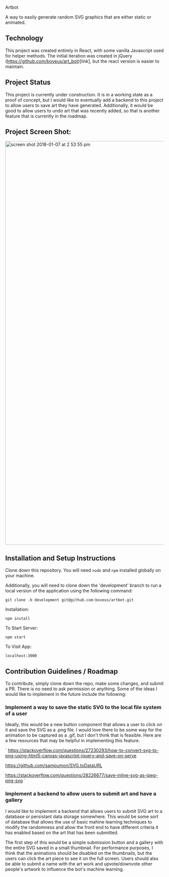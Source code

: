 Artbot

A way to easily generate random SVG graphics that are either static or animated.  

## Technology

This project was created entirely in React, with some vanilla Javascript used for helper methods.  The initial iteration was created in jQuery (https://github.com/boveus/art_bot)[link], but the react version is easier to maintain.  

## Project Status

This project is currently under construction.  It is in a working state as a proof of concept, but I would like to eventually add a backend to this project to allow users to save art they have generated.  Additionally, it would be good to allow users to undo art that was recently added, so that is another feature that is currently in the roadmap.

## Project Screen Shot:

<img width="1280" alt="screen shot 2018-01-07 at 2 53 55 pm" src="https://user-images.githubusercontent.com/20469703/34654700-b97546aa-f3bc-11e7-8c91-cecc6a71115c.png">

## Installation and Setup Instructions

Clone down this repository. You will need `node` and `npm` installed globally on your machine.  

Additionally, you will need to clone down the 'development' branch to run a local version of the application using the following command:

`git clone -b development git@github.com:boveus/artbot.git`

Installation:

`npm install`  

To Start Server:

`npm start`  

To Visit App:

`localhost:3000`  

## Contribution Guidelines / Roadmap

To contribute, simply clone down the repo, make some changes, and submit a PR.  There is no need to ask permission or anything.  Some of the ideas I would like to implement in the future include the following:

### Implement a way to save the static SVG to the local file system of a user
Ideally, this would be a new button component that allows a user to click on it and save the SVG as a .png file.  I would love there to be some way for the animation to be captured as a .gif, but I don't think that is feasible.  Here are a few resources that may be helpful in implementing this feature.

`
https://stackoverflow.com/questions/27230293/how-to-convert-svg-to-png-using-html5-canvas-javascript-jquery-and-save-on-serve

https://github.com/sampumon/SVG.toDataURL

https://stackoverflow.com/questions/28226677/save-inline-svg-as-jpeg-png-svg
`

### Implement a backend to allow users to submit art and have a gallery
I would like to implement a backend that allows users to submit SVG art to a database or persistant data storage somewhere.  This would be some sort of database that allows the use of basic mahine learning techniques to modify the randomness and allow the front end to have different criteria it has enabled based on the art that has been submitted.  

The first step of this would be a simple submission button and a gallery with the entire SVG saved in a small thumbnail.  For performance purposes, I think that the animations should be disabled on the thumbnails, but the users can click the art piece to see it on the full screen.  Users should also be able to submit a name with the art work and upvote/downvote other people's artwork to influence the bot's machine learning.
